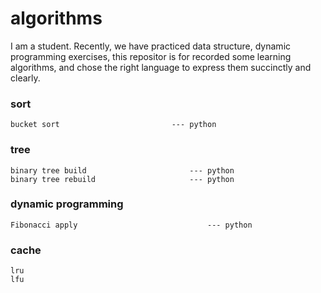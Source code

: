 # **algorithms**
I am a student. Recently, we have practiced data structure, dynamic programming exercises, this repositor is for recorded some learning algorithms, and chose the right language to express them succinctly and clearly.
### sort
	bucket sort 						--- python
### tree
	binary tree build   					--- python
	binary tree rebuild 				 	--- python
### dynamic programming
	Fibonacci apply              				--- python

### cache
	lru
	lfu
